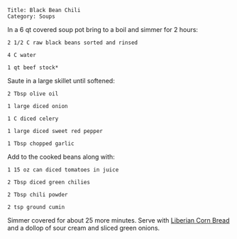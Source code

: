 ~~~ recipe-info
Title: Black Bean Chili
Category: Soups
~~~

In a 6 qt covered soup pot bring to a boil and simmer for 2 hours:

~~~ recipe-ingredients
2 1/2 C raw black beans sorted and rinsed

4 C water

1 qt beef stock*
~~~

Saute in a large skillet until softened:

~~~ recipe-ingredients
2 Tbsp olive oil

1 large diced onion

1 C diced celery

1 large diced sweet red pepper

1 Tbsp chopped garlic
~~~

Add to the cooked beans along with:

~~~ recipe-ingredients
1 15 oz can diced tomatoes in juice

2 Tbsp diced green chilies

2 Tbsp chili powder

2 tsp ground cumin
~~~

Simmer covered for about 25 more minutes. Serve with [Liberian Corn Bread](../#id=AfricanCornbread)
and a dollop of sour cream and sliced green onions.
